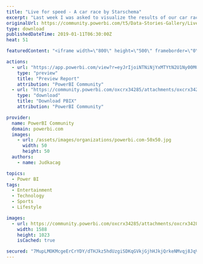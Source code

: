 ```yaml
---
title: "Live for speed - A car race by Starschema"
excerpt: "Last week I was asked to visualize the results of our car racing simulator at Starschema, and having the first glimpse of the data, I saw there's not"
originalUrl: https://community.powerbi.com/t5/Data-Stories-Gallery/Live-for-speed-A-car-race-by-Starschema/m-p/599153
type: download
publishedDateTime: 2019-01-11T06:30:00Z
heat: 51

featuredContent: "<iframe width=\"800\" height=\"500\" frameborder=\"0\" src=\"https://app.powerbi.com/view?r=eyJrIjoiNTNiNjYxMTYtN2U1Ny00MGU3LTliOGItMTBlNmZjZjIzMDEyIiwidCI6ImU3NjJmZmZmLTlmMjctNGFjNy04MmFiLTBmMTg0ZmIwMjkyMyIsImMiOjh9\"></iframe>"

actions:
  - url: "https://app.powerbi.com/view?r=eyJrIjoiNTNiNjYxMTYtN2U1Ny00MGU3LTliOGItMTBlNmZjZjIzMDEyIiwidCI6ImU3NjJmZmZmLTlmMjctNGFjNy04MmFiLTBmMTg0ZmIwMjkyMyIsImMiOjh9"
    type: "preview"
    title: "Preview Report"
    attribution: "PowerBI Community"
  - url: "https://community.powerbi.com/oxcrx34285/attachments/oxcrx34285/DataStoriesGallery/2432/2/live_for_speed_final.pbix"
    type: "download"
    title: "Download PBIX"
    attribution: "PowerBI Community"

provider:
  name: PowerBI Community
  domain: powerbi.com
  images:
    - url: /assets/images/organizations/powerbi.com-50x50.jpg
      width: 50
      height: 50
  authors:
    - name: Judkacag

topics:
  - Power BI
tags:
  - Entertainment
  - Technology
  - Sports
  - Lifestyle

images:
  - url: https://community.powerbi.com/oxcrx34285/attachments/oxcrx34285/DataStoriesGallery/2432/1/FireShot%20Capture%2023%20-%20Microsoft%20Power%20BI_%20-%20https___app.powerbi.com_view.png
    width: 1588
    height: 1023
    isCached: true

secured: "7MupLMOKMcgeErCrYDY/dTHJkz5hdUzgiSDKqGVkjGjhHJkjQrkeNMvqj8JqV2UXmfJad74MhUjSa0FbOA9G9FvMjqK/lOw9cNa8pwzsYILhZuh8UR9WB/aDkfH1LaQwPTe1jgqSqpaSz25pTjy1knhei4zz2DwcLtc8RNq3TXCJ6sSM2h/wR0nve6rnVWUTw3Y0JG/hc/g2yeYf2lsxaQrHuLPLNc1KV+2aGsGvdwgLTJLh1QQIKhvc/Tf7D8XS/pALJa6o+92xJ0TtDaaICG52O9YwmSViWFWsphvFy4mrK8jJsiWIM8y1D4R90LJhToHZSLj4cl7HQIS2conMqaH9k2XcgkxkjIWUZLTOlWwV7OdpLDZ549kDjMJJT+gak/Gm7QvtvxebDMqg83AIKg==;rJFKiCxVIGMOud9Bp7xV9g=="
---
```


